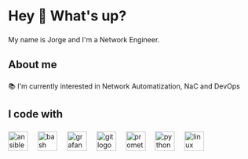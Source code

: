 <h1 align="left">Hey 👋 What's up?</h1>

###

<p align="left">My name is Jorge and I'm a Network Engineer.</p>

###

<h2 align="left">About me</h2>

###

<p align="left">📚 I'm currently interested in Network Automatization, NaC and DevOps</p>

###

<h2 align="left">I code with</h2>

###

<div align="left">
  <img src="https://skillicons.dev/icons?i=ansible" height="40" alt="ansible logo"  />
  <img width="12" />
  <img src="https://skillicons.dev/icons?i=bash" height="40" alt="bash logo"  />
  <img width="12" />
  <img src="https://skillicons.dev/icons?i=grafana" height="40" alt="grafana logo"  />
  <img width="12" />
  <img src="https://skillicons.dev/icons?i=git" height="40" alt="git logo"  />
  <img width="12" />
  <img src="https://skillicons.dev/icons?i=prometheus" height="40" alt="prometheus logo"  />
  <img width="12" />
  <img src="https://skillicons.dev/icons?i=py" height="40" alt="python logo"  />
  <img width="12" />
  <img src="https://skillicons.dev/icons?i=linux" height="40" alt="linux logo"  />
</div>

###
